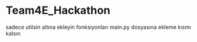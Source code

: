 # Team4E_Hackathon

sadece utilsin altına ekleyin fonksiyonları main.py dosyasına ekleme kısmı kalsın
